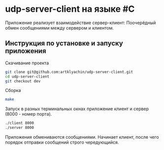 # udp-server-client на языке #С

Приложение реализует взаимодействие сервер-клиент: Поочерёдный обмен сообщениями между сервером и клиентом.

## Инструкция по установке и запуску приложения

Скачивание проекта

```bash
git clone git@github.com:artklyachin/udp-server-client.git
cd udp-server-client
git checkout dev
```

Сборка
```bash
make
```
Запуск в разных терминальных окнах приложение клиент и сервер (8000 - номер порта).
``` bash
./client 8000
./server 8000
```
Приложения обмениваются сообщениями. Начинает клиент, после чего порядок отправки сообщений строго чередующийся.

